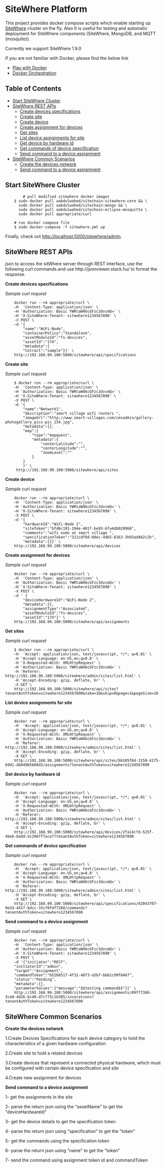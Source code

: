 # SiteWhere Platform

This project provides docker compose scripts which enable starting up [SiteWhere]() cluster on the fly. Also It is useful for testing and automatic deployment for SiteWhere components (SiteWhere, MongoDB, and MQTT (mosquito)).

Currently we support SiteWhere 1.9.0

If you are not familiar with Docker, please find the below link

* [Play with Docker](http://training.play-with-docker.com/)
* [Docker Orchestration](http://jpetazzo.github.io/orchestration-workshop/#1)

## Table of Contents

* [Start SiteWhere Cluster](#Start_SiteWhere_Cluster)
* [SiteWhere REST APIs](#SiteWhere_APIs)
  * [Create devices specifications](#Create_devices_specifications)
  * [Create site](#Create_site)
  * [Create device](#Create_device)
  * [Create assignment for devices](#Create_assignment_for_devices)
  * [Get sites](#Get_site)
  * [List device assignments for site](#List_device_assignments_for_site)
  * [Get device by hardware id](#Get_device_by_hardware_id)
  * [Get commands of device specification](#Get_commands_of_device_specification)
  * [Send command to a device assignment](#Send_command_to_a_device_assignment)
* [SiteWhere Common Scenarios](#SiteWhere_Common_Scenarios)
  * [Create the devices network](#create_the_devices_network)
  * [Send command to a device assignment](#Send_command_to_a_device_assignment)
## Start SiteWhere Cluster
<a name="Start_SiteWhere_Cluster"/>

```
        # pull modified sitewhere docker images
	$ sudo docker pull aabdulwahed/sitechain:sitewhere-core && \
	  sudo docker pull aabdulwahed/sitechain:mongo && \
	  sudo docker pull aabdulwahed/sitechain:eclipse-mosquitto \
	  sudo docker pull appropriate/curl

	# run docker compose file
	$ sudo docker-compose -f sitewhere.yml up
``` 

Finally, check out [http://localhost:5000/sitewhere/admin](http://localhost:5000).

## SiteWhere REST APIs
<a name="SiteWhere_APIs"/>
json to access the sitWhere server through REST interface, use the following curl commands.and use http://jsonviewer.stack.hu/ to format the response.

**Create devices specifications**
<a name="Create_devices_specifications"/>

*Sample curl request* 
```
	docker run --rm appropriate/curl \
	–H  'Content-Type: application/json' \
	–H 'Authorization: Basic YWRtaW46cGFzc3dvcmQ=' \
	–H 'X-SiteWhere-Tenant: sitewhere1234567890' \
	-X POST \
	–d '{
		"name":"WiFi-Node",
		"containerPolicy":"Standalone",
		"assetModuleId":"fs-devices",
		"assetId":"174",
		"metadata":{
		"Cotract":"sample"}}' \
	http://192.168.99.100:5000/sitewhere/api/specifications
```
**Create site**
<a name="Create_site"/>

*Sample curl request* 
```
	$ docker run --rm appropriate/curl \
	–H  'Content-Type: application/json' \
	–H 'Authorization: Basic YWRtaW46cGFzc3dvcmQ=' \
	–H 'X-SiteWhere-Tenant: sitewhere1234567890' \
	-X POST \
	–d '{
		"name":"Network1",
		"description":"smart village wifi routers ",
		"imageUrl":"http://www.smart-villages.com/cmsadmin/gallery-photogallery_pics-pic_154.jpg",
		"metadata":{},
		"map":{
			"type":"mapquest",
			"metadata":{
				"centerLatitude":"",
				"centerLongitude":"",
				"zoomLevel":""
			}
		}
		}' \
	 http://192.168.99.100:5000/sitewhere/api/sites 
```
**Create device**
<a name="Create_device"/>

*Sample curl request* 
```
	docker run --rm appropriate/curl \
	–H  'Content-Type: application/json' \
	–H 'Authorization: Basic YWRtaW46cGFzc3dvcmQ=' \
	–H 'X-SiteWhere-Tenant: sitewhere1234567890' \
	-X POST \
	–d '{
		"hardwareId":"WiFi-Node 2",
		"siteToken":"bfd6c191-194e-401f-be93-6fa4db920968",
		"comments":"wifi node at smart village ",
		"specificationToken":"311cdf0d-0dec-4db5-8163-3b93ad4b2c2b",
		"metadata":{}}' \
	http://192.168.99.100:5000/sitewhere/api/devices
```
**Create assignment for devices**
<a name="Create_assignment_for_devices"/>

*Sample curl request* 
```
	docker run --rm appropriate/curl \
	–H  'Content-Type: application/json' \
	–H 'Authorization: Basic YWRtaW46cGFzc3dvcmQ=' \
	–H 'X-SiteWhere-Tenant: sitewhere1234567890' \
	-X POST \
	–d ' {
		"deviceHardwareId":"WiFi-Node 2",
		"metadata":{},
		"assignmentType":"Associated",
		"assetModuleId":"fs-devices",
		"assetId":"174"}' \
	http://192.168.99.100:5000/sitewhere/api/assignments
```
**Get sites**
<a name="Get_site"/>

*Sample curl request* 
```
	$ docker run --rm appropriate/curl \
	–H  'Accept: application/json, text/javascript, */*; q=0.01' \
	-H 'Accept-Language: en-US,en;q=0.8' \
	-H 'X-Requested-With: XMLHttpRequest' \
	–H 'Authorization: Basic YWRtaW46cGFzc3dvcmQ=' \
	-H 'Referer: http://192.168.99.100:5000/sitewhere/admin/sites/list.html' \
	-H 'Accept-Encoding: gzip, deflate, br' \
	-X GET \
	http://192.168.99.100:5000/sitewhere/api/sites?tenantAuthToken=sitewhere1234567890&take=10&skip=0&page=1&pageSize=10
```
**List device assignments for site**
<a name="List_device_assignments_for_site"/>

*Sample curl request* 
```
	docker run --rm appropriate/curl \
	–H  'Accept: application/json, text/javascript, */*; q=0.01' \
	-H 'Accept-Language: en-US,en;q=0.8' \
	-H 'X-Requested-With: XMLHttpRequest' \
	–H 'Authorization: Basic YWRtaW46cGFzc3dvcmQ=' \
	-H 'Referer: http://192.168.99.100:5000/sitewhere/admin/sites/list.html' \
	-H 'Accept-Encoding: gzip, deflate, br' \
	-X GET \
	http://192.168.99.100:5000/sitewhere/api/sites/bb105f8d-3150-41f5-b9d1-db04965668d3/assignments?tenantAuthToken=sitewhere1234567890
```

**Get device by hardware id**
<a name="Get_device_by_hardware_id"/>

*Sample curl request* 
```
	docker run --rm appropriate/curl \
	–H  'Accept: application/json, text/javascript, */*; q=0.01' \
	-H 'Accept-Language: en-US,en;q=0.8' \
	-H 'X-Requested-With: XMLHttpRequest' \
	–H 'Authorization: Basic YWRtaW46cGFzc3dvcmQ=' \
	-H 'Referer: http://192.168.99.100:5000/sitewhere/admin/sites/list.html' \
	-H 'Accept-Encoding: gzip, deflate, br' \
	-X GET \
	http://192.168.99.100:5000/sitewhere/api/devices/2fa14cfd-525f-4beb-bedd-dc296ff7ace7?tenantAuthToken=sitewhere1234567890
```

**Get commands of device specification**
<a name="Get_commands_of_device_specification"/>

*Sample curl request* 
```
	docker run --rm appropriate/curl \
	–H  'Accept: application/json, text/javascript, */*; q=0.01' \
	-H 'Accept-Language: en-US,en;q=0.8' \
	-H 'X-Requested-With: XMLHttpRequest' \
	–H 'Authorization: Basic YWRtaW46cGFzc3dvcmQ=' \
	-H 'Referer: http://192.168.99.100:5000/sitewhere/admin/sites/list.html' \
	-H 'Accept-Encoding: gzip, deflate, br' \
	-X GET \
	http://192.168.99.100:5000/sitewhere/api/specifications/82043707-9e3d-441f-bdcc-33cf0f4f7260/commands?tenantAuthToken=sitewhere1234567890
```
**Send command to a device assignment**
<a name="Send_command_to_a_device_assignment"/>

*Sample curl request* 
```
	docker run --rm appropriate/curl \
	–H  'Content-Type: application/json' \
	–H 'Authorization: Basic YWRtaW46cGFzc3dvcmQ=' \
	–H 'X-SiteWhere-Tenant: sitewhere1234567890' \
	-X POST \
	–d '{"initiator":"REST",
	"initiatorId":"admin",
	"target":"Assignment",
	"commandToken":"b5268517-4f31-48f3-a5bf-bbb1c99f8467",
	"status":"Pending",
	"metadata":{},
	"parameterValues":{"message":"$$testing command$$"}}' \
	http://192.168.99.100:5000/sitewhere/api/assignments/09ff7368-3ce0-4d26-bc40-d7c775c1b305/invocations?tenantAuthToken=sitewhere1234567890
```


## SiteWhere Common Scenarios
<a name="SiteWhere_Common_Scenarios"/>

**Create the devices network**
<a name="create_the_devices_network"/>

1.Create Devices Specifications for each device category to hold the characteristics of a given hardware configuration

2.Create site to hold a related devices 

3.Create devices that represent a connected physical hardware, which must be configured with certain device specification and site

4.Create new assignment for devices

**Send command to a device assignment**
<a name="Send_command_to_a_device_assignment"/>

1- get the assignments in the site

2- parse the return json using the "assetName" to get the "deviceHardwareId"

3- get the device details to get the specification token

4- parse the return json using "specification" to get the "token"

5- get the commands using the specification token

6- parse the return json using "name" to get the "token"

7- send the command using assignment token id and commandToken

